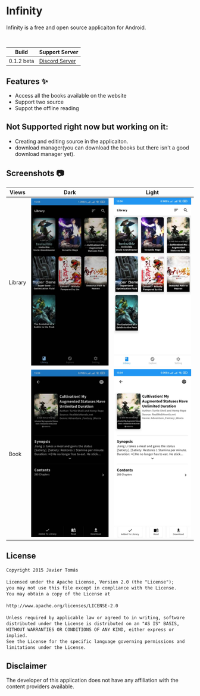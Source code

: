 # Infinity

Infinity is a free and open source applicaiton for Android.

<br>

| Build | Support Server |
|-------|---------|
| 0.1.2 beta | [Discord Server](https://discord.gg/HBU6zD8c5v) |

## Features :sparkles:

- Access all the books available on the website
- Support two source
- Suppot the offline reading


## Not Supported right now but working on it:

- Creating and editing source in the applicaiton.
- download manager(you can download the books but there isn't a good download manager yet).




## Screenshots :camera:

| Views    | Dark                                                       | Light                                                        |
| -------- | ---------------------------------------------------------- | ------------------------------------------------------------ |
| Library  | ![library_view_dark](screenshots/library-dark.jpeg)         | ![library_view_light](/screenshots/library-light.jpeg)         |
| Book     | ![book_view_dark](screenshots/detail-dark.jpeg)               | ![book_view_light](screenshots/detail-light.jpeg)               |

## License

    Copyright 2015 Javier Tomás

    Licensed under the Apache License, Version 2.0 (the "License");
    you may not use this file except in compliance with the License.
    You may obtain a copy of the License at

    http://www.apache.org/licenses/LICENSE-2.0

    Unless required by applicable law or agreed to in writing, software
    distributed under the License is distributed on an "AS IS" BASIS,
    WITHOUT WARRANTIES OR CONDITIONS OF ANY KIND, either express or implied.
    See the License for the specific language governing permissions and
    limitations under the License.

## Disclaimer

The developer of this application does not have any affiliation with the content providers available.
